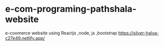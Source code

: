 # e-com-programing-pathshala-website
e-coomerce website using Reactjs ,node, js ,bootstrap 
https://silver-halva-c27e49.netlify.app/
